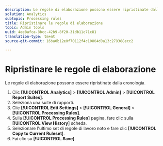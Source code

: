 ```yaml
---
description: Le regole di elaborazione possono essere ripristinate dalla cronologia.
solution: Analytics
subtopic: Processing rules
title: Ripristinare le regole di elaborazione
topic: Admin tools
uuid: 4ee8afca-8bcc-42b9-8f20-31db11c71c81
translation-type: tm+mt
source-git-commit: 16ba0b12e0f70112f4c10804d0a13c278388ecc2

---
```



# Ripristinare le regole di elaborazione

Le regole di elaborazione possono essere ripristinate dalla cronologia.

1. Clic **[!UICONTROL Analytics]** &gt; **[!UICONTROL Admin]** &gt; **[!UICONTROL Report Suites]**.
1. Seleziona una suite di rapporti.
1. Clic **[!UICONTROL Edit Settings]** &gt; **[!UICONTROL General]** &gt; **[!UICONTROL Processing Rules]**.
1. Sulla **[!UICONTROL Processing Rules]** pagina, fare clic sulla **[!UICONTROL View History]** scheda.
1. Selezionare l'ultimo set di regole di lavoro noto e fare clic **[!UICONTROL Copy to Current Ruleset]**.
1. Fai clic su **[!UICONTROL Save]**.
